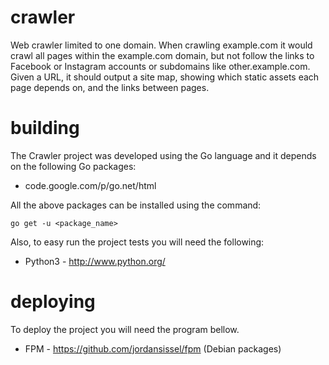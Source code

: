 crawler
=======

Web crawler limited to one domain. When crawling example.com it would crawl all pages within the example.com domain, but not follow the links to Facebook or Instagram accounts or subdomains like other.example.com. Given a URL, it should output a site map, showing which static assets each page depends on, and the links between pages.

building
========

The Crawler project was developed using the Go language and it depends on the following Go packages:

* code.google.com/p/go.net/html

All the above packages can be installed using the command:

    go get -u <package_name>

Also, to easy run the project tests you will need the following:

* Python3 - http://www.python.org/

deploying
=========

To deploy the project you will need the program bellow.

* FPM - https://github.com/jordansissel/fpm (Debian packages)